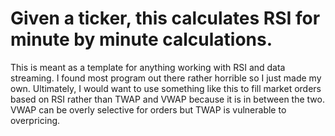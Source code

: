 # Given a ticker, this calculates RSI for minute by minute calculations. 
This is meant as a template for anything working with RSI and data streaming. 
I found most program out there rather horrible so I just made my own. Ultimately, 
I would want to use something like this to fill market orders based on RSI rather than 
TWAP and VWAP because it is in between the two. VWAP can be overly selective for orders but 
TWAP is vulnerable to overpricing. 

